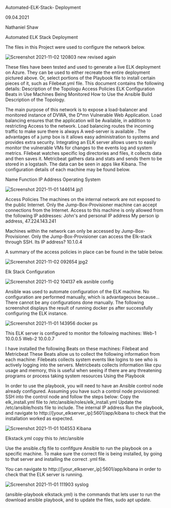  

Automated-ELK-Stack-
Deployment

09.04.2021

Nathaniel Shaw



Automated ELK Stack Deployment

The files in this Project were used to configure the network below.



![Screenshot 2021-11-02 120803 new revised again](https://user-images.githubusercontent.com/83778250/139929268-c5b9042f-e8ee-44a8-aa59-aeb046a5f2cd.png)





These files have been tested and used to generate a live ELK deployment on Azure. They can be used to either recreate the entire deployment pictured above. Or, select portions of the Playbook file to install certain pieces of it, such as Filebeat.yml file.
This document contains the following details:
Description of the Topologu
Access Policies
ELK Configuration
Beats in Use
Machines Being Monitored
How to Use the Ansible Build
Description of the Topology.

The main purpose of this network is to expose a load-balancer and monitored instance of DVWA, the D*mn Vulnerable Web Application.
Load balancing ensures that the application will be Available, in addition to restricting Access to the network.
Load balancing routes the incoming traffic to make sure there is always A wed-server is available . 
The advantages of a jump box is it allows easy administration  to systems and provides extra security.
Integrating an ELK server allows users to easily monitor the vulnerable VMs for changes to the events log and system metrics.
Filebeat watches specific log directories and files, it collects data and then saves it.
Metricbeat gathers  data and stats and sends them to be stored in a logstash. The  data can be seen in apps like Kibana.
The configuration details of each machine may be found below. 

Name
Function
IP Address
Operating System


![Screenshot 2021-11-01 144614 jpj1](https://user-images.githubusercontent.com/83778250/139902266-608835d5-47ca-41f3-b020-e02c0612a682.png)


Access Policies
The machines on the internal network are not exposed to the public Internet.
Only the Jump-Box-Provisioner  machine can accept connections from the Internet. Access to this machine is only allowed from the following IP addresses: John's and personal IP address
My person ip address, 47.224.143.241

Machines within the network can only be accessed by  Jump-Box-Provisioner.
Only the Jump-Box-Provisioner can access the Elk-stack through SSH.  Its IP address?  10.1.0.4

A summary of the access policies in place can be found in the table below.

![Screenshot 2021-11-02 092654 jpg2](https://user-images.githubusercontent.com/83778250/139906098-8849ad5a-cc47-486f-9a18-7292ad5ccd77.png)

Elk Stack Configuration

![Screenshot 2021-11-02 104137 elk asnible config](https://user-images.githubusercontent.com/83778250/139917854-34bca72c-a0c5-4056-9d0f-bf77007bc1ce.png)
    
Ansible was used to automate configuration of the ELK machine. No configuration are performed manually, which is advantageous because...
There cannot be any configurations done manually.
The following screenshot displays the result of running docker ps after successfully configuring the ELK instance.

![Screenshot 2021-11-01 143956 docker ps ](https://user-images.githubusercontent.com/83778250/139906824-65526470-2581-4f01-acaa-4ea29a0d0578.png)


This ELK server is configured to monitor the following machines:
Web-1 10.0.0.5
Web-2 10.0.0.7

I have installed the following Beats on these machines: Filebeat and Metricbeat
These Beats allow us to collect the following information from each machine:
Filebeats collects system events like logins to see who is actively logging into the servers.
Metricbeats collects information like cpu usage and memory, this is useful when seeing if there are any threatening  programs or process taking system resources
Using the Playbook

In order to use the playbook, you will need to have an Ansible control node already configured. Assuming you have such a control node provisioned:
SSH into the control node and follow the steps below: 
Copy the elk_install.yml file to /etc/ansible/roles/elk_install.yml 
Update the /etc/ansible/hosts  file to include. The internal IP address
Run the playbook, and navigate to http://[your_elkserver_ip]:5601/app/kibana to check that the installation worked as expected.

![Screenshot 2021-11-01 104553 Kibana](https://user-images.githubusercontent.com/83778250/139901519-2cace90b-b6a5-4d97-babc-f1b838d25e8e.png)



Elkstack.yml copy this to /etc/ansible

Use the ansible.cfg file to confifgure Ansible to run the playbook on a specific machine.  To make sure the correct file is being installed, by going to that server and installing the correct .yml file.

You can navigate to http://[your_elkserver_ip]:5601/app/kibana in order to check that the ELK server is running.

![Screenshot 2021-11-01 111903 syslog](https://user-images.githubusercontent.com/83778250/139901584-08b9359f-91ef-4b1d-af14-ebe9381cd3bc.png)


(ansible-playbook elkstack.yml) is the commands that lets user to run the download ansible playbook,  and to update the files, sudo apt update.


